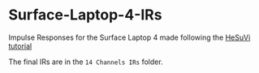 # Surface-Laptop-4-IRs
Impulse Responses for the Surface Laptop 4 made following the [HeSuVi tutorial](https://sourceforge.net/p/hesuvi/wiki/How-To%20Record%20Impulse%20Responses%20Digitally/)

The final IRs are in the `14 Channels IRs` folder.
